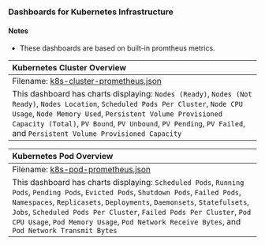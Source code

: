 ### Dashboards for Kubernetes Infrastructure

#### Notes

- These dashboards are based on built-in promtheus metrics.

|Kubernetes Cluster Overview|
|:------------------|
|Filename: [k8s-cluster-prometheus.json](k8s-cluster-prometheus.json)|
|This dashboard has charts displaying: `Nodes (Ready)`, `Nodes (Not Ready)`, `Nodes Location`, `Scheduled Pods Per Cluster`, `Node CPU Usage`, `Node Memory Used`, `Persistent Volume Provisioned Capacity (Total)`, `PV Bound`, `PV Unbound`, `PV Pending`, `PV Failed`, and `Persistent Volume Provisioned Capacity`|

|Kubernetes Pod Overview|
|:------------------|
|Filename: [k8s-pod-prometheus.json](k8s-pod-prometheus.json)|
|This dashboard has charts displaying: `Scheduled Pods`, `Running Pods`, `Pending Pods`, `Evicted Pods`, `Shutdown Pods`, `Failed Pods`, `Namespaces`, `Replicasets`, `Deployments`, `Daemonsets`, `Statefulsets`, `Jobs`, `Scheduled Pods Per Cluster`, `Failed Pods Per Cluster`, `Pod CPU Usage`, `Pod Memory Usage`, `Pod Network Receive Bytes`, and `Pod Network Transmit Bytes`|
